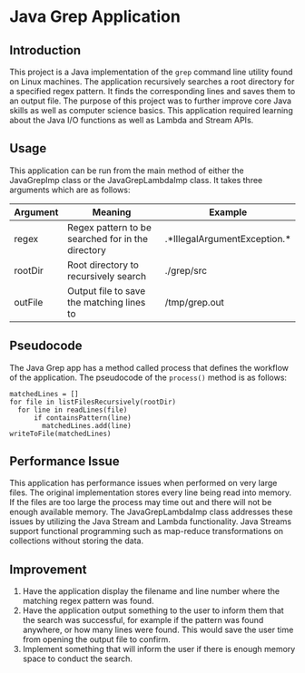 # Java Grep Application

## Introduction
This project is a Java implementation of the `grep` command line utility found on Linux 
machines. The application recursively searches a root directory for a specified regex pattern. 
It finds the corresponding lines and saves them to an output file. The purpose of this project 
was to further improve core Java skills as well as computer science basics. This application
required learning about the Java I/O functions as well as Lambda and Stream APIs. 
  
## Usage 
This application can be run from the main method of either the JavaGrepImp class or the 
JavaGrepLambdaImp class. It takes three arguments which are as follows:

|Argument|Meaning|Example|
|--------|-------|-------|
|regex|Regex pattern to be searched for in the directory|.\*IllegalArgumentException.\* |
|rootDir|Root directory to recursively search|./grep/src|
|outFile|Output file to save the matching lines to |/tmp/grep.out|

## Pseudocode
The Java Grep app has a method called process that defines the workflow of the application. 
The pseudocode of the `process()` method is as follows:
```
matchedLines = []
for file in listFilesRecursively(rootDir)
  for line in readLines(file)
      if containsPattern(line)
        matchedLines.add(line)
writeToFile(matchedLines)
```

## Performance Issue
This application has performance issues when performed on very large files. The original 
implementation stores every line being read into memory. If the files are
too large the process may time out and there will not be enough available memory.
The JavaGrepLambdaImp class addresses these issues by utilizing the Java Stream
and Lambda functionality. Java Streams support functional programming such as map-reduce 
transformations on collections without storing the data. 

## Improvement 
1. Have the application display the filename and line number where the matching regex pattern was found. 
2. Have the application output something to the user to inform them that the search was successful, 
for example if the pattern was found anywhere, or how many lines were found. This would save the
user time from opening the output file to confirm. 
3. Implement something that will inform the user if there is enough memory space to conduct the 
search. 